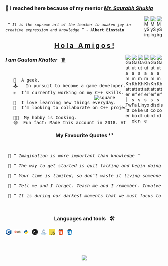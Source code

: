 

### 🔸 I reached here because of my mentor <a href="https://www.mysirg.com/"><I>Mr. Saurabh Shukla</I>
<a href="https://www.youtube.com/user/saurabhexponent1">
<img align="right" alt="MySirg" width="20px" src="https://raw.githubusercontent.com/peterthehan/peterthehan/master/assets/youtube.svg" />
<a href="https://www.facebook.com/mysirg/">
<img align="right" alt="MySirg" width="20px" src="https://raw.githubusercontent.com/peterthehan/peterthehan/master/assets/facebook.svg" />
<a href="https://twitter.com/sshukla_manit">
<img align="right" alt="MySirg" width="20px" src="https://raw.githubusercontent.com/peterthehan/peterthehan/master/assets/twitter.svg" />
</a>
 
<code>
 <i>“ It is the supreme art of the teacher to awaken joy in creative expression and knowledge ”</i> - <b>Albert Einstein</b>
</code>
 
 
 <h2 align="center"> <a href="https://www.quora.com/What-does-%E2%80%9CHola-amigos%E2%80%9D-mean-1"> H o l a &nbsp; A m i g o s !</a></h2>

<a href="https://discord.gg/PZQngqcUz8">
<img align="right" alt="Gautam Khatter's discord" width="20px" src="https://raw.githubusercontent.com/peterthehan/peterthehan/master/assets/discord.svg" />
<a href="https://www.twitch.tv/play_with_luffy">
<img align="right" alt="Gautam Khatter's discord" width="20px" src="https://raw.githubusercontent.com/peterthehan/peterthehan/master/assets/twitch.svg" />
<a href="https://www.youtube.com/channel/UCY9Rc7oBWZZXExtgJcsQluA">
<img align="right" alt="Gautam Khatter's youtube" width="20px" src="https://raw.githubusercontent.com/peterthehan/peterthehan/master/assets/youtube.svg" />
<a href="https://www.linkedin.com/in/gautamkhatter-7">
<img align="right" alt="Gautam Khatter's LinkedIn" width="20px" src="https://raw.githubusercontent.com/peterthehan/peterthehan/master/assets/linkedin.svg" />
<a href="https://www.facebook.com/khattergautam7">
<img align="right" alt="Gautam Khatter's Facebook" width="20px" src="https://raw.githubusercontent.com/peterthehan/peterthehan/master/assets/facebook.svg" />
<a href="https://twitter.com/gautamkhatter_7">
<img align="right" alt="Gautam Khatter | Twitter" width="20px" src="https://raw.githubusercontent.com/peterthehan/peterthehan/master/assets/twitter.svg" />

</a>


<h3><I><b>I am Gautam Khatter</I> &nbsp; <a href="https://codeforces.com/profile/luffy.07">♕</b></a></h3>
<br>

<pre>
   🎃  A geek.
   🕹   In pursuit to become a game developer.
   ✒️  I’m currently working on my C++ skills.
   <img src="https://media.giphy.com/media/zJ3V6Ot51H8Y0/giphy.gif" align="right" width="100px" alt="square"></a>
   🌱  I love learning new things everyday.
   🌼  I’m looking to collaborate on C++ projects.
   
   👨‍🍳  My hobby is Cooking.
   😅  Fun fact: Made this account in 2018. At that time I didn't even knew what GitHub was.
</pre>

<h3 align="center"> My Favourite Quotes  ❛ ❜</h3>
<br>

<pre>
 🔸 <i>“ Imagination is more important than knowledge ”</i>                            - <b>Albert Einstien</b>
 
 🔸 <i>“ The way to get started is quit talking and begin doing ”</i>                  - <b>Walt Disney</b>

 🔸 <i>“ Your time is limited, so don’t waste it living someone else’s life. ” </i>    - <b>Steve Jobs</b>
 
 🔸 <i>“ Tell me and I forget. Teach me and I remember. Involve me and I learn ” </i>  - <b>Benjamin Franklin</b>
 
 🔸 <i>“ It is during our darkest moments that we must focus to see the light. ” </i>  - <b>Aristotle</b>
</pre>

<br>

<h3 align="center"> Languages and tools   &nbsp;  🛠 </h3>


<code><img height="20" 
src="https://raw.githubusercontent.com/github/explore/80688e429a7d4ef2fca1e82350fe8e3517d3494d/topics/cpp/cpp.png"></code>
&nbsp;<code><img height="20" 
src="https://raw.githubusercontent.com/github/explore/80688e429a7d4ef2fca1e82350fe8e3517d3494d/topics/git/git.png"></code>
&nbsp;<code><img height="20" 
src="https://raw.githubusercontent.com/github/explore/80688e429a7d4ef2fca1e82350fe8e3517d3494d/topics/python/python.png"></code>
&nbsp;<code><img height="20" 
src="https://raw.githubusercontent.com/github/explore/80688e429a7d4ef2fca1e82350fe8e3517d3494d/topics/terminal/terminal.png"></code>
&nbsp;<code><img height="20" 
src="https://raw.githubusercontent.com/github/explore/80688e429a7d4ef2fca1e82350fe8e3517d3494d/topics/c/c.png"></code>
&nbsp;<code><img height="20" 
src="https://raw.githubusercontent.com/github/explore/80688e429a7d4ef2fca1e82350fe8e3517d3494d/topics/javascript/javascript.png"></code>
&nbsp;<code><img height="20" 
src="https://raw.githubusercontent.com/github/explore/80688e429a7d4ef2fca1e82350fe8e3517d3494d/topics/html/html.png"></code>
&nbsp;<code><img height="20" 
src="https://raw.githubusercontent.com/github/explore/80688e429a7d4ef2fca1e82350fe8e3517d3494d/topics/css/css.png"></code>

<br><br>

<p align="center"><img src = "https://github-readme-stats.vercel.app/api?username=gautam-07&&show_icons=true&title_color=eb9762&icon_color=d8b199&text_color=def4e4&bg_color=000000"></p>

<br>






